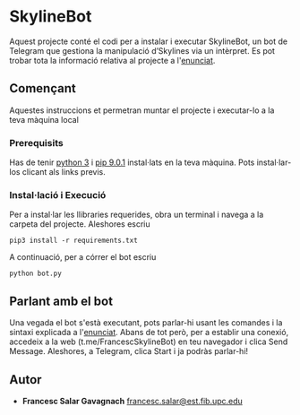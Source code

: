 # SkylineBot

Aquest projecte conté el codi per a instalar i executar SkylineBot, un bot de Telegram que gestiona la manipulació d’Skylines via un intèrpret. Es pot trobar tota la informació relativa al projecte a l'[enunciat](https://gebakx.github.io/SkylineBot/).

## Començant

Aquestes instruccions et permetran muntar el projecte i executar-lo a la teva màquina local


### Prerequisits

Has de tenir [python 3](https://www.python.org/downloads/) i [pip 9.0.1](https://pip.pypa.io/en/stable/installing/) instal·lats en la teva màquina. Pots instal·lar-los clicant als links previs.

### Instal·lació i Execució

Per a instal·lar les llibraries requerides, obra un terminal i navega a la carpeta del projecte. Aleshores escriu

```
pip3 install -r requirements.txt
```

A continuació, per a córrer el bot escriu 

```
python bot.py
```

## Parlant amb el bot

Una vegada el bot s'està executant, pots parlar-hi usant les comandes i la sintaxi explicada a l'[enunciat](https://gebakx.github.io/SkylineBot/). Abans  de tot però, per a establir una conexió, accedeix a la web (t.me/FrancescSkylineBot) en teu navegador i clica Send Message. Aleshores, a Telegram, clica Start i ja podràs parlar-hi!

## Autor

* **Francesc Salar Gavagnach** [francesc.salar@est.fib.upc.edu](mailto:rfrancesc.salar@est.fib.upc.edu)
